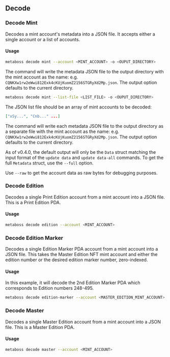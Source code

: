 ## Decode

### Decode Mint

Decodes a mint account's metadata into a JSON file. It accepts either a single account or a list of accounts.

#### Usage

```bash
metaboss decode mint --account <MINT_ACCOUNT> -o <OUPUT_DIRECTORY>
```

The command will write the metadata JSON file to the output directory with the mint account as the name: e.g. `CQNKXw1rw2eWwi812Exk4cKUjKuomZ2156STGRyXd2Mp.json`. The output option defaults to the current directory.

```bash
metaboss decode mint --list-file <LIST_FILE> -o <OUPUT_DIRECTORY>
```

The JSON list file should be an array of mint accounts to be decoded:

```json
["xSy...", "Cnb..." ...]
```

The command will write each metadata JSON file to the output directory as a separate file with the mint account as the name: e.g. `CQNKXw1rw2eWwi812Exk4cKUjKuomZ2156STGRyXd2Mp.json`. The output option defaults to the current directory.

As of v0.4.0, the default output will only be the `Data` struct matching the input format of the `update data` and `update data-all` commands. To get the full `Metadata` struct, use the `--full` option.

Use `--raw` to get the account data as raw bytes for debugging purposes.

### Decode Edition

Decodes a single Print Edition account from a mint account into a JSON file. This is a Print Edition PDA.

#### Usage

```bash
metaboss decode edition --account <MINT_ACCOUNT> 
```

### Decode Edition Marker

Decodes a single Edition Marker PDA account from a mint account into a JSON file. This takes the Master Edition NFT mint account and either the edition number or the desired edition marker number, zero-indexed.

#### Usage

In this example, it will decode the 2nd Edition Marker PDA which corresponds to Edition numbers 248-495.

```bash
metaboss decode edition-marker --account <MASTER_EDITION_MINT_ACCOUNT> -m 1
```
### Decode Master

Decodes a single Master Edition account from a mint account into a JSON file. This is a Master Edition PDA.

#### Usage

```bash
metaboss decode master --account <MINT_ACCOUNT> 
```